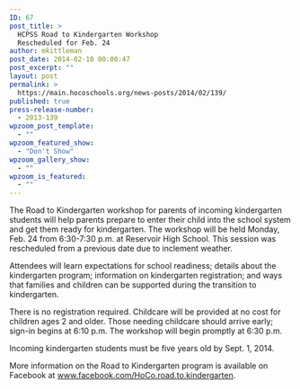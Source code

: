 ```yaml
---
ID: 67
post_title: >
  HCPSS Road to Kindergarten Workshop
  Rescheduled for Feb. 24
author: mkittleman
post_date: 2014-02-10 00:00:47
post_excerpt: ""
layout: post
permalink: >
  https://main.hocoschools.org/news-posts/2014/02/139/
published: true
press-release-number:
  - 2013-139
wpzoom_post_template:
  - ""
wpzoom_featured_show:
  - "Don't Show"
wpzoom_gallery_show:
  - ""
wpzoom_is_featured:
  - ""
---
```

The Road to Kindergarten workshop for parents of incoming kindergarten students will help parents prepare to enter their child into the school system and get them ready for kindergarten. The workshop will be held Monday, Feb. 24 from 6:30-7:30 p.m. at Reservoir High School. This session was rescheduled from a previous date due to inclement weather.

Attendees will learn expectations for school readiness; details about the kindergarten program; information on kindergarten registration; and ways that families and children can be supported during the transition to kindergarten.

There is no registration required. Childcare will be provided at no cost for children ages 2 and older. Those needing childcare should arrive early; sign-in begins at 6:10 p.m. The workshop will begin promptly at 6:30 p.m.

Incoming kindergarten students must be five years old by Sept. 1, 2014.

More information on the Road to Kindergarten program is available on Facebook at <a href="https://www.facebook.com/HoCo.road.to.kindergarten" target="_blank">www.facebook.com/HoCo.road.to.kindergarten</a>.